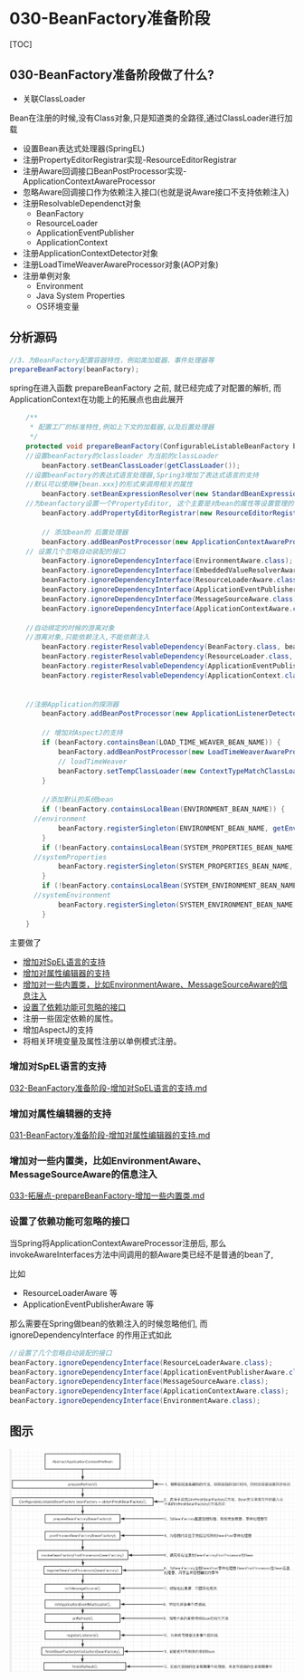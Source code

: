 # 030-BeanFactory准备阶段

[TOC]

## 030-BeanFactory准备阶段做了什么?

- 关联ClassLoader

Bean在注册的时候,没有Class对象,只是知道类的全路径,通过ClassLoader进行加载

- 设置Bean表达式处理器(SpringEL)
- 注册PropertyEditorRegistrar实现-ResourceEditorRegistrar
- 注册Aware回调接口BeanPostProcessor实现-ApplicationContextAwareProcessor
- 忽略Aware回调接口作为依赖注入接口(也就是说Aware接口不支持依赖注入)
- 注册ResolvableDependenct对象
  - BeanFactory
  - ResourceLoader
  - ApplicationEventPublisher
  - ApplicationContext
- 注册ApplicationContextDetector对象
- 注册LoadTimeWeaverAwareProcessor对象(AOP对象)
- 注册单例对象
  - Environment
  - Java System Properties
  - OS环境变量

## 分析源码

```java
//3、为BeanFactory配置容器特性，例如类加载器、事件处理器等
prepareBeanFactory(beanFactory);
```

spring在进入函数 prepareBeanFactory 之前, 就已经完成了对配置的解析, 而 ApplicationContext在功能上的拓展点也由此展开

```java
	/**
	 * 配置工厂的标准特性,例如上下文的加载器,以及后置处理器
	 */
	protected void prepareBeanFactory(ConfigurableListableBeanFactory beanFactory) {
    //设置beanFactory的classloader 为当前的classLoader
		beanFactory.setBeanClassLoader(getClassLoader());
    //设置beanFactory的表达式语言处理器,Spring3增加了表达式语言的支持
    //默认可以使用#{bean.xxx}的形式来调用相关的属性
		beanFactory.setBeanExpressionResolver(new StandardBeanExpressionResolver(beanFactory.getBeanClassLoader()));
    //为beanfactory设置一个PropertyEditor, 这个主要是对bean的属性等设置管理的一个工具
		beanFactory.addPropertyEditorRegistrar(new ResourceEditorRegistrar(this, getEnvironment()));

		// 添加bean的 后置处理器
		beanFactory.addBeanPostProcessor(new ApplicationContextAwareProcessor(this));
    // 设置几个忽略自动装配的接口
		beanFactory.ignoreDependencyInterface(EnvironmentAware.class);
		beanFactory.ignoreDependencyInterface(EmbeddedValueResolverAware.class);
		beanFactory.ignoreDependencyInterface(ResourceLoaderAware.class);
		beanFactory.ignoreDependencyInterface(ApplicationEventPublisherAware.class);
		beanFactory.ignoreDependencyInterface(MessageSourceAware.class);
		beanFactory.ignoreDependencyInterface(ApplicationContextAware.class);

    //自动绑定的时候的游离对象
    //游离对象,只能依赖注入,不能依赖注入
		beanFactory.registerResolvableDependency(BeanFactory.class, beanFactory);
		beanFactory.registerResolvableDependency(ResourceLoader.class, this);
		beanFactory.registerResolvableDependency(ApplicationEventPublisher.class, this);
		beanFactory.registerResolvableDependency(ApplicationContext.class, this);


    //注册Application的探测器
		beanFactory.addBeanPostProcessor(new ApplicationListenerDetector(this));

		// 增加对AspectJ的支持
		if (beanFactory.containsBean(LOAD_TIME_WEAVER_BEAN_NAME)) {
			beanFactory.addBeanPostProcessor(new LoadTimeWeaverAwareProcessor(beanFactory));
			// loadTimeWeaver
			beanFactory.setTempClassLoader(new ContextTypeMatchClassLoader(beanFactory.getBeanClassLoader()));
		}

		//添加默认的系统bean
		if (!beanFactory.containsLocalBean(ENVIRONMENT_BEAN_NAME)) {
      //environment
			beanFactory.registerSingleton(ENVIRONMENT_BEAN_NAME, getEnvironment());
		}
		if (!beanFactory.containsLocalBean(SYSTEM_PROPERTIES_BEAN_NAME)) {
      //systemProperties
			beanFactory.registerSingleton(SYSTEM_PROPERTIES_BEAN_NAME, getEnvironment().getSystemProperties());
		}
		if (!beanFactory.containsLocalBean(SYSTEM_ENVIRONMENT_BEAN_NAME)) {
      //systemEnvironment
			beanFactory.registerSingleton(SYSTEM_ENVIRONMENT_BEAN_NAME, getEnvironment().getSystemEnvironment());
		}
	}

```

主要做了

- [增加对SpEL语言的支持](#增加对SpEL语言的支持)
- [增加对属性编辑器的支持](#增加对属性编辑器的支持)
- [增加对一些内置类，比如EnvironmentAware、MessageSourceAware的信息注入](#增加对一些内置类，比如EnvironmentAware、MessageSourceAware的信息注入)
- [设置了依赖功能可忽略的接口](#设置了依赖功能可忽略的接口)
- 注册一些固定依赖的属性。
- 增加AspectJ的支持
- 将相关环境变量及属性注册以单例模式注册。

### 增加对SpEL语言的支持

 [032-BeanFactory准备阶段-增加对SpEL语言的支持.md](032-BeanFactory准备阶段-增加对SpEL语言的支持.md) 

### 增加对属性编辑器的支持

 [031-BeanFactory准备阶段-增加对属性编辑器的支持.md](031-BeanFactory准备阶段-增加对属性编辑器的支持.md) 

### 增加对一些内置类，比如EnvironmentAware、MessageSourceAware的信息注入

 [033-拓展点-prepareBeanFactory-增加一些内置类.md](033-拓展点-prepareBeanFactory-增加一些内置类.md) 

### 设置了依赖功能可忽略的接口

当Spring将ApplicationContextAwareProcessor注册后, 那么invokeAwareInterfaces方法中间调用的额Aware类已经不是普通的bean了,

比如

- ResourceLoaderAware 等
- ApplicationEventPublisherAware 等

那么需要在Spring做bean的依赖注入的时候忽略他们, 而 ignoreDependencyInterface 的作用正式如此

```java
//设置了几个忽略自动装配的接口
beanFactory.ignoreDependencyInterface(ResourceLoaderAware.class);
beanFactory.ignoreDependencyInterface(ApplicationEventPublisherAware.class);
beanFactory.ignoreDependencyInterface(MessageSourceAware.class);
beanFactory.ignoreDependencyInterface(ApplicationContextAware.class);
beanFactory.ignoreDependencyInterface(EnvironmentAware.class);
```

## 图示

![image-20201007151953236](../../assets/image-20201007151953236.png)

